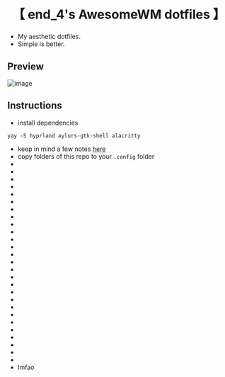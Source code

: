 <div align="center">
    <h1>【 end_4's AwesomeWM dotfiles 】</h1>
    <h3></h3>
</div>

- My aesthetic dotfiles.
- Simple is better.

## Preview

![image](https://github.com/end-4/awesomewm-dotfiles/assets/97237370/f2e27058-1656-4b37-99a9-4d6139a26408)

## Instructions
- install dependencies
```
yay -S hyprland aylurs-gtk-shell alacritty
```
- keep in mind a few notes [here](https://www.youtube.com/watch?v=dQw4w9WgXcQ)
- copy folders of this repo to your `.config` folder
- 
- 
- 
- 
- 
- 
- 
- 
- 
- 
- 
- 
- 
- 
- 
- 
- 
- 
- 
- 
- 
- 
- 
- 
- 
- 
- 
- lmfao
